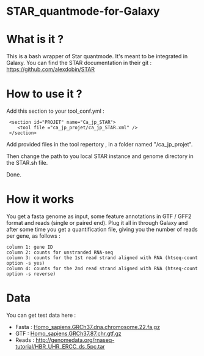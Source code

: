 # STAR_quantmode-for-Galaxy

# What is it ?
This is a bash wrapper of Star quantmode. It's meant to be integrated in Galaxy.
You can find the STAR documentation in their git : https://github.com/alexdobin/STAR

# How to use it ?
Add this section to your tool_conf.yml :
```
 <section id="PROJET" name="Ca_jp_STAR">
    <tool file ="ca_jp_projet/ca_jp_STAR.xml" />
 </section>
  ```
Add provided files in the tool repertory , in a folder named "/ca_jp_projet".

Then change the path to you local STAR instance and genome directory in the STAR.sh file.

Done.

# How it works
You get a fasta genome as input, some feature annotations in GTF / GFF2 format and reads (single or paired end).
Plug it all in through Galaxy and after some time you get a quantification file, giving you the number of reads per gene, as follows :
```
column 1: gene ID
column 2: counts for unstranded RNA-seq
column 3: counts for the 1st read strand aligned with RNA (htseq-count option -s yes)
column 4: counts for the 2nd read strand aligned with RNA (htseq-count option -s reverse)
```

# Data
You can get test data here :
* Fasta : [Homo_sapiens.GRCh37.dna.chromosome.22.fa.gz](ftp.ensembl.org/pub/grch37/current/fasta/homo_sapiens/dna/Homo_sapiens.GRCh37.dna.chromosome.22.fa.gz)
* GTF : [Homo_sapiens.GRCh37.87.chr.gtf.gz](ftp.ensembl.org/pub/grch37/current/gtf/homo_sapiens/Homo_sapiens.GRCh37.87.chr.gtf.gz)
* Reads : http://genomedata.org/rnaseq-tutorial/HBR_UHR_ERCC_ds_5pc.tar
